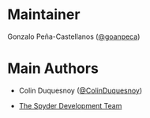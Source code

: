 Maintainer
==========

Gonzalo Peña-Castellanos ([@goanpeca](http://github.com/goanpeca))

Main Authors
============

* Colin Duquesnoy ([@ColinDuquesnoy](http://github.com/ColinDuquesnoy))

* [The Spyder Development Team](https://github.com/spyder-ide/spyder/graphs/contributors)
